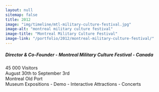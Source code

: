 ```yaml
---
layout: null
sitemap: false
title: 2012
image: "img/timeline/mtl-military-culture-festival.jpg"
image-alt: "montreal military culture festival"
image-title: "Montreal Military Culture Festival"
image-link: "/portfolio/2012/montreal-military-culture-festival/"
---
```

##### Director & Co-Founder - Montreal Military Culture Festival - Canada
45 000 Visitors  
August 30th to September 3rd  
Montreal Old Port  
Museum Expositions - Demo -  Interactive Attractions - Concerts
